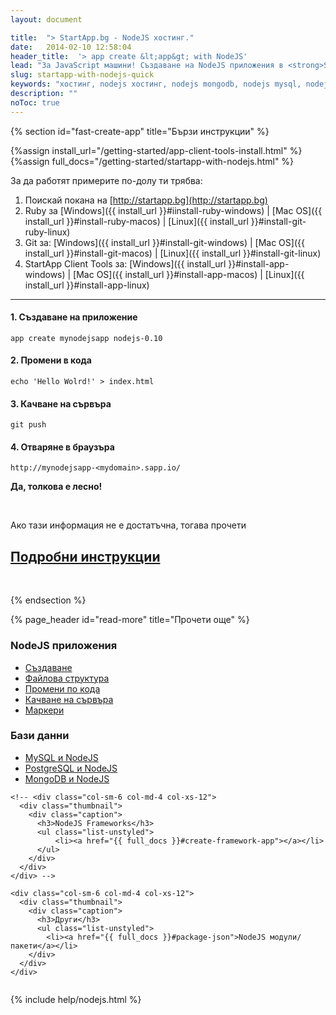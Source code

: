 ```yaml
---
layout: document

title:  "> StartApp.bg - NodeJS хостинг."
date:   2014-02-10 12:58:04
header_title:  '> app create &lt;app&gt; with NodeJS'
lead: "За JavaScript машини! Създаване на NodeJS приложения в <strong>StartApp</strong> cloud за 5 минути"
slug: startapp-with-nodejs-quick
keywords: "хостинг, nodejs хостинг, nodejs mongodb, nodejs mysql, nodejs framework, nodejs приложения, nodejs"
description: ""
noToc: true
---
```


{% section id="fast-create-app" title="Бързи инструкции" %}

{%assign install_url="/getting-started/app-client-tools-install.html" %}
{%assign full_docs="/getting-started/startapp-with-nodejs.html" %}

За да работят примерите по-долу ти трябва:

  1. Поискай покана на [http://startapp.bg](http://startapp.bg)
  2. Ruby за [Windows]({{ install_url }}#iinstall-ruby-windows) | [Mac OS]({{ install_url }}#install-ruby-macos) | [Linux]({{ install_url }}#install-git-ruby-linux)
  3. Git за: [Windows]({{ install_url }}#install-git-windows) | [Mac OS]({{ install_url }}#install-git-macos) | [Linux]({{ install_url }}#install-git-linux)
  4. StartApp Client Tools за: [Windows]({{ install_url }}#install-app-windows) | [Mac OS]({{ install_url }}#install-app-macos) | [Linux]({{ install_url }}#install-app-linux)

---

#### 1. Създаване на приложение

    app create mynodejsapp nodejs-0.10

#### 2. Промени в кода

    echo 'Hello Wolrd!' > index.html

#### 3. Качване на сървъра

    git push

#### 4. Отваряне в браузъра

    http://mynodejsapp-<mydomain>.sapp.io/

**Да, толкова е лесно!**

<br />

<div class="text-center">
  <p class="lead">Ако тази информация не е достатъчна, тогава прочети</p>
  <h2><a class="btn btn-primary btn-lg" href="{{ full_docs }}" alt="Подробни инструкции за инсталиране на NodeJS приложение">Подробни инструкции</a></h2>
</div>

<br />

{% endsection %}


<div class="document-content-section">
{% page_header id="read-more" title="Прочети още" %}

<section class="read-more no-border">
  <div class="row" style="overflow: hidden;">
    <div class="col-sm-6 col-md-4 col-xs-12">
      <div class="thumbnail">
        <div class="caption">
          <h3>NodeJS приложения</h3>
          <ul class="list-unstyled">
              <li><a href="{{ full_docs }}#create-app-in-details">Създаване</a></li>
              <li><a href="{{ full_docs }}#file-structure">Файлова структура</a></li>
              <li><a href="{{ full_docs }}#make-code-changes">Промени по кода</a></li>
              <li><a href="{{ full_docs }}#deployment">Качване на сървъра</a></li>
              <li><a href="{{ full_docs }}#markers">Маркери</a></li>
          </ul>
        </div>
      </div>
    </div>
    <div class="col-sm-6 col-md-4 col-xs-12">
      <div class="thumbnail">
        <div class="caption">
          <h3>Бази данни</h3>
          <ul class="list-unstyled">
             <li><a href="{{ full_docs }}#add-mysql-to-app">MySQL и NodeJS</a></li>
             <li><a href="{{ full_docs }}#add-postgresql-to-app">PostgreSQL и NodeJS</a></li>
             <li><a href="{{ full_docs }}#add-mongo-to-app">MongoDB и NodeJS</a></li>
          </ul>
        </div>
      </div>
    </div>

    <!-- <div class="col-sm-6 col-md-4 col-xs-12">
      <div class="thumbnail">
        <div class="caption">
          <h3>NodeJS Frameworks</h3>
          <ul class="list-unstyled">
              <li><a href="{{ full_docs }}#create-framework-app"></a></li>
          </ul>
        </div>
      </div>
    </div> -->

    <div class="col-sm-6 col-md-4 col-xs-12">
      <div class="thumbnail">
        <div class="caption">
          <h3>Други</h3>
          <ul class="list-unstyled">
            <li><a href="{{ full_docs }}#package-json">NodeJS модули/пакети</a></li>
        </div>
      </div>
    </div>
  </div>
</section>
</div>

{% include help/nodejs.html %}
